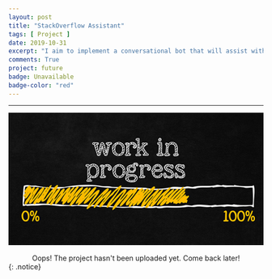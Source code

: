 ```yaml
---
layout: post
title: "StackOverflow Assistant"
tags: [ Project ]
date: 2019-10-31
excerpt: "I aim to implement a conversational bot that will assist with search on StackOverflow using Natural Language Processing, AWS and Telegram."
comments: True
project: future
badge: Unavailable
badge-color: "red"
---
```


---

![png](/assets/img/wip.jpg)
<center> Oops! The project hasn't been uploaded yet. Come back later! </center>
{: .notice}
